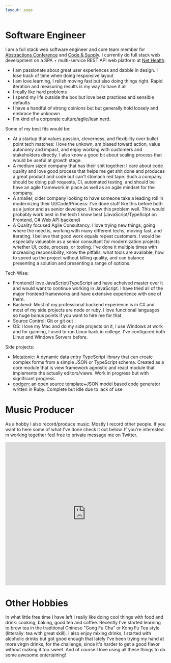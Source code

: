```yaml
---
layout: page
---
```


# Software Engineer
I am a full stack web software engineer and core team member for [Abstractions Conference](http://abstractions.io) and [Code & Supply](http://codeandsupply.co). I currently do full stack web development on a SPA + multi-service REST API web platform at [Net Health](http://nethealth.com). 

- I am passionate about great user experiences and dabble in design. I lose track of time when doing responsive layout 
- I am love learning, I relish moving fast but also doing things right. Rapid iteration and measuring results is my way to have it all
- I really like hard problems
- I spend my life outside the box but love best practices and sensible defaults
- I have a handful of strong opinions but but generally hold loosely and embrace the unknown
- I'm kind of a corporate culture/agile/lean nerd. 


Some of my best fits would be:

- At a startup that values passion, cleverness, and flexibility over bullet point tech matches: I love the unkown, am biased toward action, value autonomy and impact, and enjoy working with customers and stakeholders directly. I also know a good bit about scaling process that would be useful at growth stage.
- A medium sized company that has their shit together: I care about code quality and love good process that helps me get shit done and produces a great product and code but can't stomach red tape. Such a company should be doing pull requests, CI, automated testing, and should be have an agile framework in place as well as an agile mindset for the company.
- A smaller, older company looking to have someone take a leading roll in modernizing their UI/Code/Process: I've done stuff like this before both as a junior and as senior developer. I know this problem well. This would probably work best in the tech I know best (JavaScript/TypeScipt on Frontend, C# Web API backend)
- A Quality focused Agile Consultancy: I love trying new things, going where the need is, working with many different techs, moving fast, and iterating. I believe that good work equals repeat customers. I would be especially valueable as a senior consultant for modernization projects whether UI, code, process, or tooling. I've done it multiple times with increasing responsibility, know the pitfalls, what tools are available, how to speed up the project without killing quality, and can balance presenting a solution and presenting a range of options. 

Tech Wise: 

- Frontend:I love JavaScript/TypeScript and have acheived master over it and would want to continue working in JavaScript. I have tried all of the major frontend frameworks and have extensive experience with one of them.
- Backend: Most of my professional backend experience is in C# and most of my side projects are node or ruby. I love functional languages so huge bonus points if you want to hire me for that
- Source Control: Git or git out
- OS: I love my Mac and do my side projects on it, I use Windows at work and for gaiming, I used to run Linux back in college. I've configured both Linux and Windows Servers before. 

Side projects: 

- [Metatonic](https://github.com/beattyml1/metatonic-platform): A dynamic data entry TypeScript library that can create complex forms from a simple JSON or TypeScript schema. Created as a core module that is view framework agnostic and react module that implements the actually editors/views. Work in progress but with significant progress.
- [codgen](https://github.com/beattyml1/codgen): an open source template+JSON model based code generator written in Ruby. Complete but idle due to lack of use

# Music Producer
As a hobby I also record/produce music. Mostly I record other people. If you want to here some of what I've done check it out below. If you're interested in working together feel free to private message me on Twitter.

<iframe width="100%" height="450" scrolling="no" frameborder="no" src="https://w.soundcloud.com/player/?url=https%3A//api.soundcloud.com/playlists/4790749&amp;auto_play=false&amp;hide_related=false&amp;show_comments=true&amp;show_user=true&amp;show_reposts=false&amp;visual=true"></iframe>

# Other Hobbies
In what little free time I have left I really like doing cool things with food and drink: cooking, baking, good tea and coffee. Recently I've started learning to brew tea in the traditional Chinese "Gong Fu Cha" or Kong Fu Tea style (litterally: tea with great skill). I also enjoy mixing drinks, I started with alcoholic drinks but got good enough that lately I've been trying my hand at more virgin drinks, for the challenge, since it's harder to get a good flavor without making it too sweet. And of course I love using all these things to do some awesome entertaining!
 

